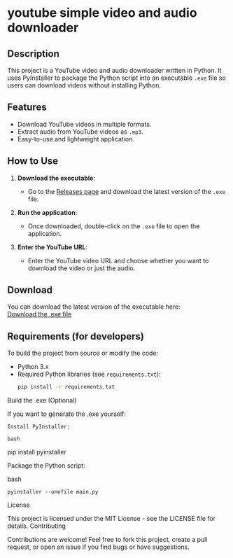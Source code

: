 # youtube simple video and audio downloader

## Description
This project is a YouTube video and audio downloader written in Python. It uses PyInstaller to package the Python script into an executable `.exe` file so users can download videos without installing Python.

## Features
- Download YouTube videos in multiple formats.
- Extract audio from YouTube videos as `.mp3`.
- Easy-to-use and lightweight application.

## How to Use
1. **Download the executable**:
   - Go to the [Releases page](https://github.com/FadiBrahem/my-project/releases) and download the latest version of the `.exe` file.
   
2. **Run the application**:
   - Once downloaded, double-click on the `.exe` file to open the application.

3. **Enter the YouTube URL**:
   - Enter the YouTube video URL and choose whether you want to download the video or just the audio.

## Download
You can download the latest version of the executable here:  
[Download the .exe file](https://github.com/FadiBrahem/my-project/releases/download/v1.0/my-app.exe)

## Requirements (for developers)
To build the project from source or modify the code:
- Python 3.x
- Required Python libraries (see `requirements.txt`):
  ```bash
  pip install -r requirements.txt

Build the .exe (Optional)

If you want to generate the .exe yourself:

    Install PyInstaller:

    bash

pip install pyinstaller

Package the Python script:

bash

    pyinstaller --onefile main.py

License

This project is licensed under the MIT License - see the LICENSE file for details.
Contributing

Contributions are welcome! Feel free to fork this project, create a pull request, or open an issue if you find bugs or have suggestions.